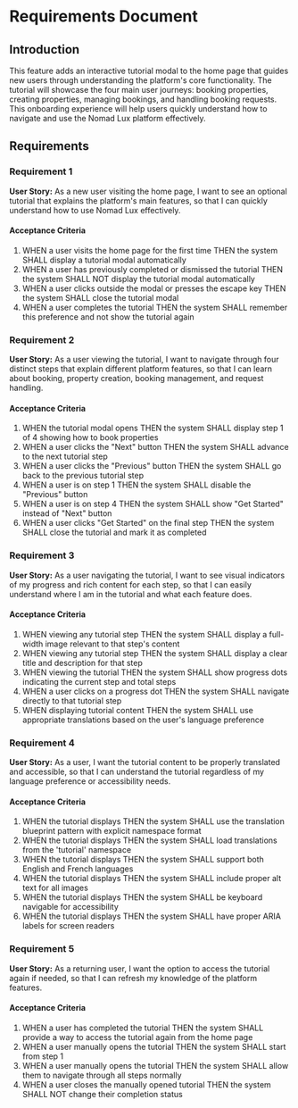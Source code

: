 # Requirements Document

## Introduction

This feature adds an interactive tutorial modal to the home page that guides new users through understanding the platform's core functionality. The tutorial will showcase the four main user journeys: booking properties, creating properties, managing bookings, and handling booking requests. This onboarding experience will help users quickly understand how to navigate and use the Nomad Lux platform effectively.

## Requirements

### Requirement 1

**User Story:** As a new user visiting the home page, I want to see an optional tutorial that explains the platform's main features, so that I can quickly understand how to use Nomad Lux effectively.

#### Acceptance Criteria

1. WHEN a user visits the home page for the first time THEN the system SHALL display a tutorial modal automatically
2. WHEN a user has previously completed or dismissed the tutorial THEN the system SHALL NOT display the tutorial modal automatically
3. WHEN a user clicks outside the modal or presses the escape key THEN the system SHALL close the tutorial modal
4. WHEN a user completes the tutorial THEN the system SHALL remember this preference and not show the tutorial again

### Requirement 2

**User Story:** As a user viewing the tutorial, I want to navigate through four distinct steps that explain different platform features, so that I can learn about booking, property creation, booking management, and request handling.

#### Acceptance Criteria

1. WHEN the tutorial modal opens THEN the system SHALL display step 1 of 4 showing how to book properties
2. WHEN a user clicks the "Next" button THEN the system SHALL advance to the next tutorial step
3. WHEN a user clicks the "Previous" button THEN the system SHALL go back to the previous tutorial step
4. WHEN a user is on step 1 THEN the system SHALL disable the "Previous" button
5. WHEN a user is on step 4 THEN the system SHALL show "Get Started" instead of "Next" button
6. WHEN a user clicks "Get Started" on the final step THEN the system SHALL close the tutorial and mark it as completed

### Requirement 3

**User Story:** As a user navigating the tutorial, I want to see visual indicators of my progress and rich content for each step, so that I can easily understand where I am in the tutorial and what each feature does.

#### Acceptance Criteria

1. WHEN viewing any tutorial step THEN the system SHALL display a full-width image relevant to that step's content
2. WHEN viewing any tutorial step THEN the system SHALL display a clear title and description for that step
3. WHEN viewing the tutorial THEN the system SHALL show progress dots indicating the current step and total steps
4. WHEN a user clicks on a progress dot THEN the system SHALL navigate directly to that tutorial step
5. WHEN displaying tutorial content THEN the system SHALL use appropriate translations based on the user's language preference

### Requirement 4

**User Story:** As a user, I want the tutorial content to be properly translated and accessible, so that I can understand the tutorial regardless of my language preference or accessibility needs.

#### Acceptance Criteria

1. WHEN the tutorial displays THEN the system SHALL use the translation blueprint pattern with explicit namespace format
2. WHEN the tutorial displays THEN the system SHALL load translations from the 'tutorial' namespace
3. WHEN the tutorial displays THEN the system SHALL support both English and French languages
4. WHEN the tutorial displays THEN the system SHALL include proper alt text for all images
5. WHEN the tutorial displays THEN the system SHALL be keyboard navigable for accessibility
6. WHEN the tutorial displays THEN the system SHALL have proper ARIA labels for screen readers

### Requirement 5

**User Story:** As a returning user, I want the option to access the tutorial again if needed, so that I can refresh my knowledge of the platform features.

#### Acceptance Criteria

1. WHEN a user has completed the tutorial THEN the system SHALL provide a way to access the tutorial again from the home page
2. WHEN a user manually opens the tutorial THEN the system SHALL start from step 1
3. WHEN a user manually opens the tutorial THEN the system SHALL allow them to navigate through all steps normally
4. WHEN a user closes the manually opened tutorial THEN the system SHALL NOT change their completion status